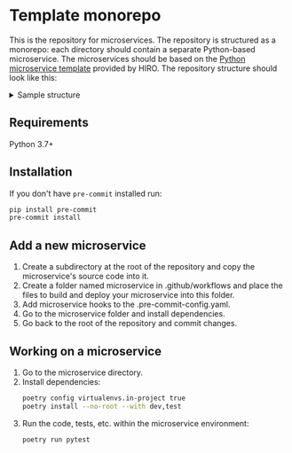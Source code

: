 # Template monorepo
This is the repository for microservices. The repository is structured as a monorepo: each directory should contain a separate Python-based microservice. The microservices should be based on the [Python microservice template](https://github.com/HIRO-MicroDataCenters-BV/template-python) provided by HIRO.
The repository structure should look like this:

<details>
  <summary>Sample structure</summary>


```
/my-python-project
|
|-- /microservice1
|   |-- /app
|   |   |-- __init__.py
|   |   |-- main.py
|   |   `-- tests
|   |       |-- __init__.py
|   |       `-- test_main.py
|   |
|   |-- /charts
|   |   `-- /app
|   |       `-- Chart.yaml
|   |
|   |-- Dockerfile
|   `-- pyproject.toml
|
|-- /microservice2
|   |-- /app
|   |   |-- __init__.py
|   |   |-- main.py
|   |   `-- tests
|   |       |-- __init__.py
|   |       `-- test_main.py
|   |
|   |-- /charts
|   |   `-- /app
|   |       `-- Chart.yaml
|   |
|   |-- Dockerfile
|   `-- pyproject.toml
|
`-- README.md  (the one you're reading right now)

```


</details>

## Requirements
Python 3.7+  

## Installation
If you don't have `pre-commit` installed run:

```bash
pip install pre-commit
pre-commit install
```

## Add a new microservice
1. Create a subdirectory at the root of the repository and copy the microservice's source code into it.
2. Create a folder named microservice in .github/workflows and place the files to build and deploy your microservice into this folder.
3. Add microservice hooks to the .pre-commit-config.yaml.
4. Go to the microservice folder and install dependencies.
5. Go back to the root of the repository and commit changes.

## Working on a microservice
1. Go to the microservice directory.
2. Install dependencies:
    ```bash
    poetry config virtualenvs.in-project true
    poetry install --no-root --with dev,test
    ```
3. Run the code, tests, etc. within the microservice environment:
    ```bash
    poetry run pytest
    ```
